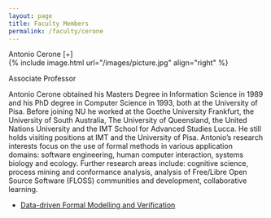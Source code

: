 ```yaml
---
layout: page
title: Faculty Members
permalink: /faculty/cerone
---
```


<div class="container" markdown="1">
<div class="header" markdown="1">Antonio Cerone [+]
</div>
<div class="content" markdown="1" style="min-height: 200px;">
{% include image.html url="/images/picture.jpg" align="right" %}

Associate Professor

Antonio Cerone obtained his Masters Degree in Information Science in 1989 and his PhD degree in Computer Science in 1993, both at the University of Pisa. Before joining NU he  worked at the Goethe University Frankfurt, the University of South Australia, The University of Queensland, the United Nations University and the IMT School for Advanced Studies Lucca. He still holds visiting positions at IMT and the University of Pisa.
Antonio’s research interests focus on the use of formal methods in various application domains: software engineering, human computer interaction, systems biology and ecology.
Further research areas include: cognitive science, process mining and conformance analysis, analysis of Free/Libre Open Source Software (FLOSS) communities and development, collaborative learning.

- [Data-driven Formal Modelling and Verification](/cerone/modellingfromdata)

</div>
</div>
